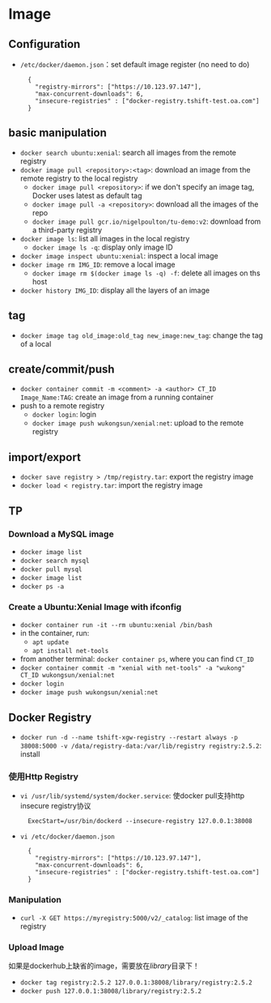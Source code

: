 # Image
## Configuration
- `/etc/docker/daemon.json`：set default image register (no need to do)

        {
          "registry-mirrors": ["https://10.123.97.147"],  
          "max-concurrent-downloads": 6,
          "insecure-registries" : ["docker-registry.tshift-test.oa.com"] 
        }


## basic manipulation
- `docker search ubuntu:xenial`: search all images from the remote registry
- `docker image pull <repository>:<tag>`: download an image from the remote registry to the local registry
  - `docker image pull <repository>`: if we don't specify an image tag, Docker uses latest as default tag
  - `docker image pull -a <repository>`: download all the images of the repo  
  - `docker image pull gcr.io/nigelpoulton/tu-demo:v2`: download from a third-party registry
- `docker image ls`: list all images in the local registry
  - `docker image ls -q`: display only image ID 
- `docker image inspect ubuntu:xenial`: inspect a local image
- `docker image rm IMG_ID`: remove a local image
  - `docker image rm $(docker image ls -q) -f`: delete all images on ths host
- `docker history IMG_ID`: display all the layers of an image


## tag
- `docker image tag old_image:old_tag new_image:new_tag`: change the tag of a local


## create/commit/push
- `docker container commit -m <comment> -a <author> CT_ID Image_Name:TAG`: create an image from a running container
- push to a remote registry
  - `docker login`: login
  - `docker image push wukongsun/xenial:net`: upload to the remote registry 


## import/export
- `docker save registry > /tmp/registry.tar`: export the registry image
- `docker load < registry.tar`: import the registry image


## TP
### Download a MySQL image
- `docker image list`
- `docker search mysql`
- `docker pull mysql`
- `docker image list`
- `docker ps -a`

### Create a Ubuntu:Xenial Image with ifconfig
- `docker container run -it --rm ubuntu:xenial /bin/bash`
- in the container, run:
  - `apt update`
  - `apt install net-tools`
- from another terminal: `docker container ps`, where you can find `CT_ID`
- `docker container commit -m "xenial with net-tools" -a "wukong" CT_ID wukongsun/xenial:net`
- `docker login`
- `docker image push wukongsun/xenial:net`

## Docker Registry
- `docker run -d --name tshift-xgw-registry --restart always -p 38008:5000 -v /data/registry-data:/var/lib/registry registry:2.5.2`: install

### 使用Http Registry
- `vi /usr/lib/systemd/system/docker.service`: 使docker pull支持http insecure registry协议

        ExecStart=/usr/bin/dockerd --insecure-registry 127.0.0.1:38008

- `vi /etc/docker/daemon.json`

        {
          "registry-mirrors": ["https://10.123.97.147"],  
          "max-concurrent-downloads": 6,
          "insecure-registries" : ["docker-registry.tshift-test.oa.com"] 
        }

### Manipulation
- `curl -X GET https://myregistry:5000/v2/_catalog`: list image of the registry

### Upload Image
如果是dockerhub上缺省的image，需要放在*library*目录下！
- `docker tag registry:2.5.2 127.0.0.1:38008/library/registry:2.5.2`
- `docker push 127.0.0.1:38008/library/registry:2.5.2`